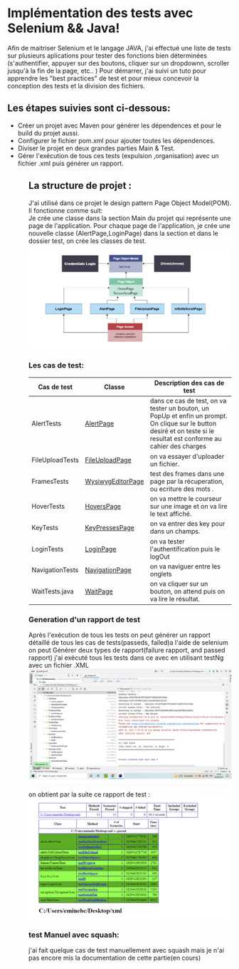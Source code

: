  Implémentation des tests avec Selenium && Java!
===========

Afin de maitriser Selenium et le langage JAVA, j'ai effectué une liste de tests sur plusieurs aplications pour tester des fonctions bien déterminées (s'authentifier,
appuyer sur des boutons, cliquer sur un dropdownn, scroller jusqu'à la fin de la page, etc.. )
Pour démarrer, j'ai suivi un tuto pour apprendre les "best practices" de test et pour mieux concevoir la conception des tests et la division des fichiers.

Les étapes suivies sont ci-dessous: 
-----------------------------------------------------


<ul> 
    <li>Créer un projet avec Maven pour générer les dépendences et pour le build du projet aussi.</li>
    <li>Configurer le fichier pom.xml pour ajouter toutes les dépendences.</li>
    <li> Diviser le projet en deux grandes parties Main & Test.</li>
    <li> Gérer l'exécution de tous ces tests (expulsion ,organisation) avec un fichier .xml puis générer un rapport.  </li>
<ul/>


La structure de projet  : 
-----------------------------------------------------
J'ai utilisé dans ce projet le design pattern Page Object Model(POM). Il fonctionne comme suit:<br />
Je crée une classe dans la section Main du projet qui représente une page de l'application. Pour chaque page de l'application, je crée une nouvelle classe (AlertPage,LoginPage) dans la section et dans le dossier test, on crée les classes de test.

![hello-theme](https://github.com/amine784/test-suite/blob/main/captureTest/pom2.png)

### Les cas de test:

| Cas de test     | Classe                                                                                            | Description des cas de test                                                                                                                                                    |
|-----------------|---------------------------------------------------------------------------------------------------|--------------------------------------------------------------------------------------------------------------------------------------------------------------------------------|
| AlertTests      |[AlertPage](https://github.com/amine784/test-suite/blob/main/captureTest/1-captureTestalert.png)   | dans ce cas de test, on va tester un bouton, un PopUp et enfin un prompt.  On clique sur le button desiré et on teste si le resultat est conforme au cahier des charges        |
| FileUploadTests |[FileUploadPage](https://github.com/amine784/test-suite/blob/main/captureTest/fileUpload.png)      | on va essayer d'uploader un fichier.  		                                                                                                                                   |     
| FramesTests     |[WysiwygEditorPage](https://github.com/amine784/test-suite/blob/main/captureTest/3-frameTest.png)  | test des frames dans une page par la récuperation, ou ecriture des  mots .                                                                                                      |
| HoverTests      |[HoversPage](https://github.com/amine784/test-suite/blob/main/captureTest/4-hoverTest.png)         | on va mettre le courseur sur une image et on va lire  le text affiché.                                                                                                         |
| KeyTests        |[KeyPressesPage](https://github.com/amine784/test-suite/blob/main/captureTest/5-keyTest.png)       | on va entrer des key pour dans un champs.                                                                                                                                      |                                                                                                                                   
| LoginTests      |[LoginPage](https://github.com/amine784/test-suite/blob/main/captureTest/login.png)                | on va tester l'authentification puis le logOut                                                                                                                                 |
| NavigationTests |[NavigationPage](https://github.com/amine784/test-suite/blob/main/captureTest/7-navigationTest.png)| on va naviguer entre les onglets                                                                                                                                               |
| WaitTests.java  |[WaitPage](https://github.com/amine784/test-suite/blob/main/captureTest/8-waitTest.png)            | on va cliquer sur un bouton, on attend puis on va lire le résultat.                                                                                                            |                                                                                                             |
                            



### Generation  d'un rapport de test
Après l'exécution de tous les tests on peut générer un rapport détaillé de tous les cas de tests(passeds, failed)a l'aide de selenium on peut
Générer deux types de rapport(failure rapport, and passed rapport) j'ai exécuté tous les tests dans ce avec en utilisant testNg avec un fichier .XML
![xml](https://github.com/amine784/test-suite/blob/main/captureTest/xmlfile.png) 

on obtient par la suite ce rapport de test :
![rapport](https://github.com/amine784/test-suite/blob/main/captureTest/repportGeneration.png) 


### test Manuel avec squash:
j'ai fait quelque cas de test manuellement avec squash mais je n'ai pas encore mis la documentation de cette partie(en cours)